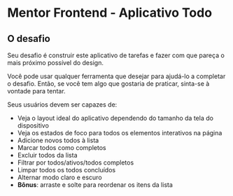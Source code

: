 # Mentor Frontend - Aplicativo Todo

## O desafio

Seu desafio é construir este aplicativo de tarefas e fazer com que pareça o mais próximo possível do design.

Você pode usar qualquer ferramenta que desejar para ajudá-lo a completar o desafio. Então, se você tem algo que gostaria de praticar, sinta-se à vontade para tentar.

Seus usuários devem ser capazes de:

- Veja o layout ideal do aplicativo dependendo do tamanho da tela do dispositivo
- Veja os estados de foco para todos os elementos interativos na página
- Adicione novos todos à lista
- Marcar todos como completos
- Excluir todos da lista
- Filtrar por todos/ativos/todos completos
- Limpar todos os todos concluídos
- Alternar modo claro e escuro
- **Bônus**: arraste e solte para reordenar os itens da lista
